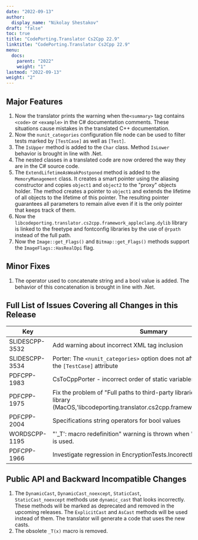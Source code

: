 ```yaml
---
date: "2022-09-13"
author:
  display_name: "Nikolay Shestakov"
draft: "false"
toc: true
title: "CodePorting.Translator Cs2Cpp 22.9"
linktitle: "CodePorting.Translator Cs2Cpp 22.9"
menu:
  docs:
    parent: "2022"
    weight: "1"
lastmod: "2022-09-13"
weight: "2"
---
```


## Major Features ##
1. Now the translator prints the warning when the`<summary>` tag contains `<code>` or `<example>` in  the C# documentation comments. These situations cause mistakes in the translated C++ documentation.
1. Now the `nunit_categories` configuration file node can be used to filter tests marked by `[TestCase]` as well as `[Test]`.
1. The `IsUpper` method is added to the `Char` class. Method `IsLower` behavior is brought in line with .Net.
1. The nested classes in a translated code are now ordered the way they are in the C# source code.
1. The `ExtendLifetimeAsWeakPostponed` method is added to the `MemoryManagement` class. It creates a smart pointer using the aliasing constructor and copies `object1` and `object2` to the "proxy" objects holder. The method creates a pointer to `object1` and extends the lifetime of all objects to the lifetime of this pointer. The resulting pointer guarantees all parameters to remain alive even if it is the only pointer that keeps track of them.
1. Now the `libcodeporting.translator.cs2cpp.framework_appleclang.dylib` library is linked to the freetype and fontconfig libraries by the use of `@rpath` instead of the full path.
1. Now the `Image::get_Flags()` and `Bitmap::get_Flags()` methods support the `ImageFlags::HasRealDpi` flag.

## Minor Fixes ##
1. The operator used to concatenate string and a bool value is added. The behavior of this concatenation is brought in line with .Net.

## Full List of Issues Covering all Changes in this Release ##

| Key          | Summary | Category |
|--------------| --- |----------|
|SLIDESCPP-3532|Add warning about incorrect XML tag inclusion|Task|
|SLIDESCPP-3534|Porter: The `<nunit_categories>` option does not affect tests marked with the `[TestCase]` attribute|Task|
|PDFCPP-1983|CsToCppPorter - incorrect order of static variables|Task|
|PDFCPP-1975|Fix the problem of "Full paths to third-party libraries" in the system library (MacOS,'libcodeporting.translator.cs2cpp.framework_appleclang.dylib').|Task|
|PDFCPP-2004|Specifications string operators for bool values|Task|
|WORDSCPP-1195|"'_T': macro redefinition" warning is thrown when "#include <tchar.h>" is used.|Bug|
|PDFCPP-1966|Investigate regression in EncryptionTests.IncorectPassword|Task|

## Public API and Backward Incompatible Changes ##
1. The `DynamicCast`, `DynamicCast_noexcept`, `StaticCast`, `StaticCast_noexcept` methods use `dynamic_cast` that looks incorrectly. These methods will be marked as deprecated and removed in the upcoming releases. The `ExplicitCast` and `AsCast` methods will be used instead of them. The translator will generate a code that uses the new casts.
1. The obsolete `_T(x)` macro is removed.
